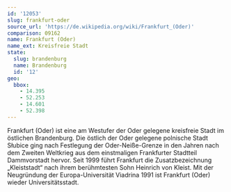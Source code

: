 ```yaml
---
id: '12053'
slug: frankfurt-oder
source_url: 'https://de.wikipedia.org/wiki/Frankfurt_(Oder)'
comparison: 09162
name: Frankfurt (Oder)
name_ext: Kreisfreie Stadt
state:
  slug: brandenburg
  name: Brandenburg
  id: '12'
geo:
  bbox:
    - 14.395
    - 52.253
    - 14.601
    - 52.398
---
```


Frankfurt (Oder) ist eine am Westufer der Oder gelegene kreisfreie Stadt im östlichen Brandenburg. Die östlich der Oder gelegene polnische Stadt Słubice ging nach Festlegung der Oder-Neiße-Grenze in den Jahren nach dem Zweiten Weltkrieg aus dem einstmaligen Frankfurter Stadtteil Dammvorstadt hervor. Seit 1999 führt Frankfurt die Zusatzbezeichnung „Kleiststadt“ nach ihrem berühmtesten Sohn Heinrich von Kleist. Mit der Neugründung der Europa-Universität Viadrina 1991 ist Frankfurt (Oder) wieder Universitätsstadt.
